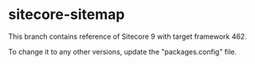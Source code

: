 # sitecore-sitemap

This branch contains reference of Sitecore 9 with target framework 462.

To change it to any other versions, update the "packages.config" file.
